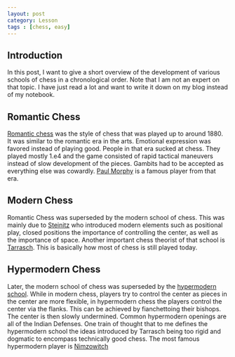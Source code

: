 ```yaml
---
layout: post
category: Lesson
tags : [chess, easy]
---
```



## Introduction
In this post, I want to give a short overview of the
development of various schools of chess in a chronological order.
Note that I am not an expert on that topic.
I have just read a lot and want to write it down on my blog instead of my notebook.

## Romantic Chess
[Romantic chess](https://en.wikipedia.org/wiki/Romantic_chess) was the style of chess that was played up to around 1880.
It was similar to the romantic era in the arts. Emotional expression was favored instead of playing good.
People in that era sucked at chess.
They played mostly 1.e4 and the game consisted of rapid tactical maneuvers instead of slow development of the pieces.
Gambits had to be accepted as everything else was cowardly.
[Paul Morphy](https://en.wikipedia.org/wiki/Paul_Morphy) is a famous player from that era.

## Modern Chess
Romantic Chess was superseded by the modern school of chess.
This was mainly due to [Steinitz](https://en.wikipedia.org/wiki/Wilhelm_Steinitz) who introduced modern elements such as positional play, closed positions the importance of controlling the center, as well as the importance of space.
Another important chess theorist of that school is [Tarrasch](https://en.wikipedia.org/wiki/Siegbert_Tarrasch).
This is basically how most of chess is still played today.

## Hypermodern Chess
Later, the modern school of chess was superseded by the [hypermodern school](https://en.wikipedia.org/wiki/Hypermodernism_(chess)).
While in modern chess, players try to control the center as pieces in the center are more flexible, in hypermodern chess the players control the center via the flanks.
This can be achieved by fianchettoing their bishops.
The center is then slowly undermined.
Common hypermodern openings are all of the Indian Defenses.
One train of thought that to me defines the hypermodern school the ideas introduced by Tarrasch being too rigid and dogmatic to encompass technically good chess.
The most famous hypermodern player is [Nimzowitch](https://en.wikipedia.org/wiki/Aron_Nimzowitsch)
